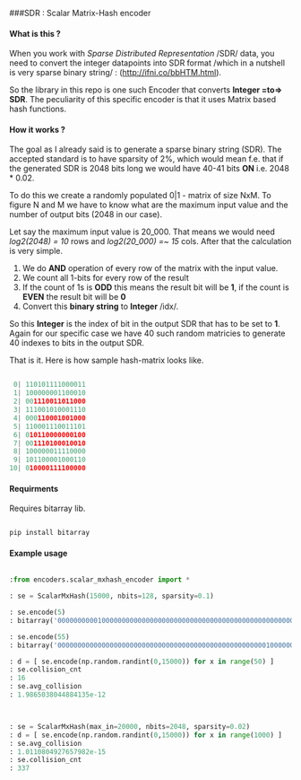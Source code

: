 ###SDR : Scalar Matrix-Hash encoder

#### What is this ?

When you work with *Sparse Distributed Representation* /SDR/ data, you need to convert the integer datapoints
into SDR format /which in a nutshell is very sparse binary string/ : (http://ifni.co/bbHTM.html).

So the library in this repo is one such Encoder that converts **Integer =to=> SDR**.
The peculiarity of this specific encoder is that it uses Matrix based hash functions.

#### How it works ?

The goal as I already said is to generate a sparse binary string (SDR).
The accepted standard is to have sparsity of 2%, which would mean f.e. that if the generated SDR is 
2048 bits long we would have 40-41 bits **ON** i.e. 2048 * 0.02.

To do this we create a randomly populated 0|1 - matrix of size NxM.
To figure N and M we have to know what are the maximum input value and the number of output bits (2048 in our case).

Let say the maximum input value is 20_000.
That means we would need *log2(2048) = 10* rows and *log2(20_000) =~ 15* cols.
After that the calculation is very simple.

1. We do **AND** operation of every row of the matrix with the input value.
2. We count all 1-bits for every row of the result
3. If the count of 1s is **ODD** this means the result bit will be **1**, if the count is **EVEN** the result bit will be **0**
4. Convert this **binary string** to **Integer** /idx/.

So this **Integer** is the index of bit in the output SDR that has to be set to **1**.
Again for our specific case we have 40 such random matricies to generate 40 indexes to bits in the output SDR.

That is it. Here is how sample hash-matrix looks like.


```python

 0| 110101111000011
 1| 100000001100010
 2| 001110011011000
 3| 111001010001110
 4| 000110001001000
 5| 110001110011101
 6| 010110000000100
 7| 001110100010010
 8| 100000011110000
 9| 101100001000110
10| 010000111100000

```

#### Requirments

Requires bitarray lib.

```python

pip install bitarray

```


#### Example usage

```python

:from encoders.scalar_mxhash_encoder import *

: se = ScalarMxHash(15000, nbits=128, sparsity=0.1)

: se.encode(5)
: bitarray('00000000001000000000000000000000000000000000000000000000000000000000000000000000000000000000000000000001000000000000000000000000')

: se.encode(55)
: bitarray('00000000000000000000000000000000000000000000000000001000000000000000000000000000000000100000000000000000000000000000000000000000')

: d = [ se.encode(np.random.randint(0,15000)) for x in range(50) ]
: se.collision_cnt
: 16
: se.avg_collision
: 1.9865038044884135e-12



: se = ScalarMxHash(max_in=20000, nbits=2048, sparsity=0.02)
: d = [ se.encode(np.random.randint(0,15000)) for x in range(1000) ]
: se.avg_collision
: 1.0110804927657982e-15
: se.collision_cnt
: 337

```